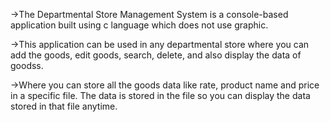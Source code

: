 ->The Departmental Store Management System is a console-based application built using c language which does not use graphic. 

->This application can be used in any departmental store where you can add the goods, edit goods, search, delete, and also display the data of goodss.

->Where you can store all the goods data like rate, product name and price in a specific file. The data is stored in the file so you can display the data stored in that file anytime.
